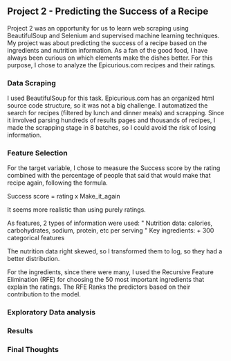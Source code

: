 ## Project 2 - Predicting the Success of a Recipe

Project 2 was an opportunity for us to learn web scraping using BeautifulSoup and Selenium and supervised machine learning techniques.
My project was about predicting the success of a recipe based on the ingredients and nutrition information. As a fan of the good food, I have always been curious on which elements make the dishes better. For this purpose, I chose to analyze the Epicurious.com recipes and their ratings.

### Data Scraping

I used BeautifulSoup for this task. Epicurious.com has an organized html source code structure, so it was not a big challenge. I automatized the search for recipes (filtered by lunch and dinner meals) and scrapping. Since it involved parsing hundreds of results pages and thousands of recipes, I made the scrapping stage in 8 batches, so I could avoid the risk of losing information. 

 

### Feature Selection

 

For the target variable, I chose to measure the Success score by the rating combined with the percentage of people that said that would make that recipe again, following the formula. 

Success score = rating  x Make_it_again



It seems more realistic than using purely ratings.



 

As features, 2 types of information were used:
"	Nutrition data: calories, carbohydrates, sodium, protein, etc per serving
"	Key ingredients: + 300 categorical features

The nutrition data right skewed, so I transformed them to log, so they had a better distribution. 

 

For the ingredients, since there were many, I used the Recursive Feature Elimination (RFE) for choosing the 50 most important ingredients that explain the ratings. The RFE Ranks the predictors based on their contribution to the model.

### Exploratory Data analysis




### Results

### Final Thoughts
